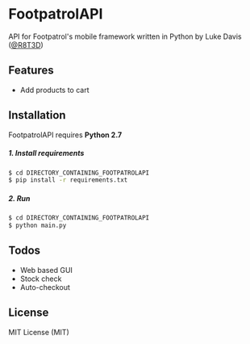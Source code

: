# FootpatrolAPI
API for Footpatrol's mobile framework written in Python by Luke Davis ([@R8T3D](http://www.twitter.com/R8T3D))

## Features
  * Add products to cart

## Installation

FootpatrolAPI requires **Python 2.7**

#####  1. Install requirements
```sh
$ cd DIRECTORY_CONTAINING_FOOTPATROLAPI
$ pip install -r requirements.txt
```

#####  2. Run
```sh
$ cd DIRECTORY_CONTAINING_FOOTPATROLAPI
$ python main.py
```

## Todos

 * Web based GUI
 * Stock check
 * Auto-checkout

## License

MIT License (MIT)

